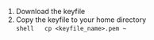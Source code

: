 1. Download the keyfile  
2. Copy the keyfile to your home directory  
`shell  
cp <keyfile_name>.pem ~
`
